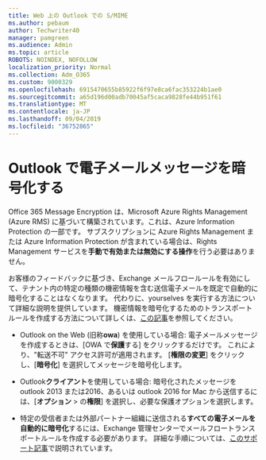 ```yaml
---
title: Web 上の Outlook での S/MIME
ms.author: pebaum
author: Techwriter40
manager: pamgreen
ms.audience: Admin
ms.topic: article
ROBOTS: NOINDEX, NOFOLLOW
localization_priority: Normal
ms.collection: Adm_O365
ms.custom: 9000329
ms.openlocfilehash: 6915470655b85922f6f97e8ca6fac353224b1ae0
ms.sourcegitcommit: a65d196d00adb70045af5caca9828fe44b951f61
ms.translationtype: MT
ms.contentlocale: ja-JP
ms.lasthandoff: 09/04/2019
ms.locfileid: "36752865"
---
```

# <a name="encrypt-email-messages-in-outlook"></a>Outlook で電子メールメッセージを暗号化する

Office 365 Message Encryption は、Microsoft Azure Rights Management (Azure RMS) に基づいて構築されています。これは、Azure Information Protection の一部です。 サブスクリプションに Azure Rights Management または Azure Information Protection が含まれている場合は、Rights Management サービスを**手動で有効または無効にする操作**を行う必要はありません。

お客様のフィードバックに基づき、Exchange メールフロールールを有効にして、テナント内の特定の種類の機密情報を含む送信電子メールを既定で自動的に暗号化することはなくなります。 代わりに、yourselves を実行する方法について詳細な説明を提供しています。 機密情報を暗号化するためのトランスポートルールを作成する方法について詳しくは、[この記事](https://aka.ms/OmeEtr)を参照してください。

- Outlook on the Web (旧称**owa**) を使用している場合: 電子メールメッセージを作成するときは、[OWA で**保護**する] をクリックするだけです。 これにより、"転送不可" アクセス許可が適用されます。 [**権限の変更**] をクリックし、[**暗号化**] を選択してメッセージを暗号化します。

- Outlook**クライアント**を使用している場合: 暗号化されたメッセージを outlook 2013 または2016、あるいは outlook 2016 for Mac から送信するには、[**オプション** > の**権限**] を選択し、必要な保護オプションを選択します。

- 特定の受信者または外部パートナー組織に送信される**すべての電子メールを自動的に暗号化**するには、Exchange 管理センターでメールフロートランスポートルールを作成する必要があります。 詳細な手順については、[このサポート記事](https://docs.microsoft.com/office365/securitycompliance/define-mail-flow-rules-to-encrypt-email#create-a-mail-flow-rule-to-encrypt-email-messages-with-the-new-ome-capabilities)で説明されています。

